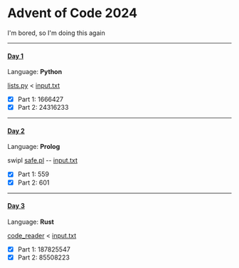 # Advent of Code 2024
I'm bored, so I'm doing this again

---
#### [Day 1](https://adventofcode.com/2024/day/1)
Language: **Python**

[lists.py](Day1/lists.py) < [input.txt](Day1/input.txt)
- [x] Part 1: 1666427
- [x] Part 2: 24316233

---
#### [Day 2](https://adventofcode.com/2024/day/2)
Language: **Prolog**

swipl [safe.pl](Day2/safe.pl) -- [input.txt](Day2/input.txt)
- [x] Part 1: 559
- [x] Part 2: 601 

---
#### [Day 3](https://adventofcode.com/2024/day/3)
Language: **Rust**

[code_reader](Day3/src/main.rs) < [input.txt](Day3/input.txt)
- [x] Part 1: 187825547
- [x] Part 2: 85508223
